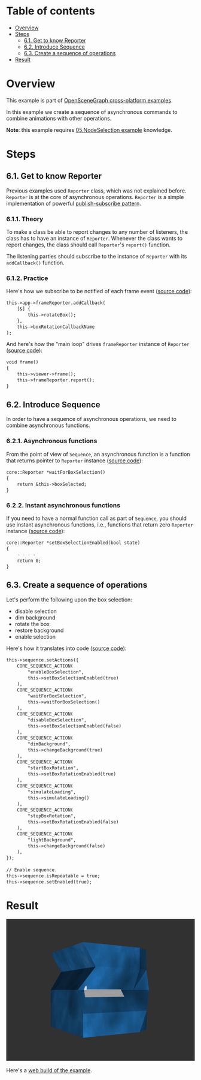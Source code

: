 
# Table of contents

* [Overview](#overview)
* [Steps](#steps)
    * [6.1. Get to know Reporter](#reporter)
    * [6.2. Introduce Sequence](#sequence)
    * [6.3. Create a sequence of operations](#operations-sequence)
* [Result](#result)

<a name="overview"/>

# Overview

This example is part of [OpenSceneGraph cross-platform examples][osgcpe].

In this example we create a sequence of asynchronous commands to combine
animations with other operations.

**Note**: this example requires [05.NodeSelection example][ex05] knowledge.

<a name="steps"/>

# Steps

<a name="reporter"/>

## 6.1. Get to know Reporter

Previous examples used `Reporter` class, which was not explained before.
`Reporter` is at the core of asynchronous operations. `Reporter` is a simple
implementation of powerful [publish-subscribe pattern][pattern].

### 6.1.1. Theory

To make a class be able to report changes to any number of
listeners, the class has to have an instance of `Reporter`. Whenever the class
wants to report changes, the class should call `Reporter`'s `report()`
function.

The listening parties should subscribe to the instance
of `Reporter` with its `addCallback()` function.

### 6.1.2. Practice

Here's how we subscribe to be notified of each frame event
([source code][reporter-subscription]):

```
this->app->frameReporter.addCallback(
    [&] {
        this->rotateBox();
    },
    this->boxRotationCallbackName
);
```

And here's how the "main loop" drives `frameReporter` instance of `Reporter`
([source code][reporter-reporting]):

```
void frame()
{
    this->viewer->frame();
    this->frameReporter.report();
}
```

<a name="sequence"/>

## 6.2. Introduce Sequence

In order to have a sequence of asynchronous operations, we need
to combine asynchronous functions.

### 6.2.1. Asynchronous functions

From the point of view of `Sequence`, an asynchronous function is a function
that returns pointer to `Reporter` instance ([source code][async-func]):

```
core::Reporter *waitForBoxSelection()
{
    return &this->boxSelected;
}
```

### 6.2.2. Instant asynchronous functions

If you need to have a normal function call as part of `Sequence`, you should
use instant asynchronous functions, i.e., functions that return zero
`Reporter` instance ([source code][async-func-instant]):

```
core::Reporter *setBoxSelectionEnabled(bool state)
{
	- - - -
    return 0;
}
```

<a name="operations-sequence"/>

## 6.3. Create a sequence of operations

Let's perform the following upon the box selection:

* disable selection
* dim background
* rotate the box
* restore background
* enable selection

Here's how it translates into code ([source code][sequence-sample]):

```
this->sequence.setActions({
    CORE_SEQUENCE_ACTION(
        "enableBoxSelection",
        this->setBoxSelectionEnabled(true)
    ),
    CORE_SEQUENCE_ACTION(
        "waitForBoxSelection",
        this->waitForBoxSelection()
    ),
    CORE_SEQUENCE_ACTION(
        "disableBoxSelection",
        this->setBoxSelectionEnabled(false)
    ),
    CORE_SEQUENCE_ACTION(
        "dimBackground",
        this->changeBackground(true)
    ),
    CORE_SEQUENCE_ACTION(
        "startBoxRotation",
        this->setBoxRotationEnabled(true)
    ),
    CORE_SEQUENCE_ACTION(
        "simulateLoading",
        this->simulateLoading()
    ),
    CORE_SEQUENCE_ACTION(
        "stopBoxRotation",
        this->setBoxRotationEnabled(false)
    ),
    CORE_SEQUENCE_ACTION(
        "lightBackground",
        this->changeBackground(false)
    ),
});

// Enable sequence.
this->sequence.isRepeatable = true;
this->sequence.setEnabled(true);
```

<a name="result"/>

# Result

![Screenshot](shot.png)

Here's a [web build of the example][web-build].

[osgcpe]: https://github.com/OGStudio/openscenegraph-cross-platform-examples
[ex05]: ../05.NodeSelection
[pattern]: https://en.wikipedia.org/wiki/Publish%E2%80%93subscribe_pattern
[reporter-subscription]: desktop/src/main.h#L471
[reporter-reporting]: desktop/src/main.h#L153
[async-func]: desktop/src/main.h#L454
[async-func-instant]: desktop/src/main.h#L441
[sequence-sample]: desktop/src/main.h#L388

[web-build]: https://ogstudio.github.io/openscenegraph-cross-platform-examples-web-builds/examples/06/ex06-command-sequence.html
